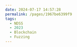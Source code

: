 ```yaml
---
date: 2024-07-17 14:57:28
permalink: /pages/1967be6399f9
tags: 
  - NDSS
  - 2023
  - Blockchain
  - Fuzzing
---
```


